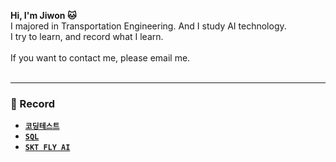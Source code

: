 **Hi, I'm Jiwon 🐱** <br/>
I majored in Transportation Engineering. And I study AI technology. <br/>
I try to learn, and record what I learn. <br/><br/>
If you want to contact me, please email me. <br/><br/>

-----
### 📁 Record
- [**`코딩테스트`**]()
- [**`SQL`**](https://github.com/urfall/SQL)
- [**`SKT FLY AI`**]()
